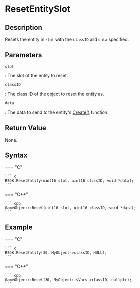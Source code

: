 # ResetEntitySlot

## Description
Resets the entity in `slot` with the `classID` and `data` specified.

## Parameters
`slot`

:   The slot of the entity to reset.

`classID`

:   The class ID of the object to reset the entity as.

`data`

:   The data to send to the entity's [Create()](/RSDKv5/GameAPI/Events/Create.md) function.

## Return Value
None.

## Syntax
=== "C"

	``` c
	RSDK.ResetEntity(uint16 slot, uint16 classID, void *data);
	```

=== "C++"

	``` cpp
	GameObject::Reset(uint16 slot, uint16 classID, void *data);
	```

## Example
=== "C"

	``` c
	RSDK.ResetEntity(30, MyObject->classID, NULL);
	```

=== "C++"

	``` cpp
	GameObject::Reset(30, MyObject::sVars->classID, nullptr);
	```
